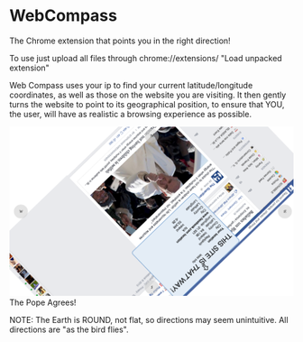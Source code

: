 # WebCompass

The Chrome extension that points you in the right direction!

To use just upload all files through chrome://extensions/ "Load unpacked extension"

Web Compass uses your ip to find your current latitude/longitude coordinates, as well as those on the website you are visiting. It then gently turns the website to point to its geographical position, to ensure that YOU, the user, will have as realistic a browsing experience as possible.

![PopeAgrees](https://github.com/ArniFreyrG/WebCompass/blob/master/ThePopeAgrees.png?raw=true)
The Pope Agrees!

NOTE: The Earth is ROUND, not flat, so directions may seem unintuitive. All directions are "as the bird flies".
